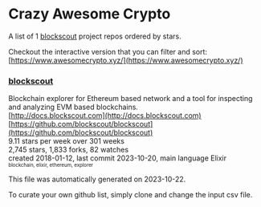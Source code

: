 # Crazy Awesome Crypto
A list of 1 [blockscout](https://github.com/blockscout) project repos ordered by stars.  

Checkout the interactive version that you can filter and sort: 
[https://www.awesomecrypto.xyz/](https://www.awesomecrypto.xyz/)  


### [blockscout](https://github.com/blockscout/blockscout)  
Blockchain explorer for Ethereum based network and a tool for inspecting and analyzing EVM based blockchains.   
[http://docs.blockscout.com](http://docs.blockscout.com)  
[https://github.com/blockscout/blockscout](https://github.com/blockscout/blockscout)  
9.11 stars per week over 301 weeks  
2,745 stars, 1,833 forks, 82 watches  
created 2018-01-12, last commit 2023-10-20, main language Elixir  
<sub><sup>blockchain, elixir, ethereum, explorer</sup></sub>


This file was automatically generated on 2023-10-22.  

To curate your own github list, simply clone and change the input csv file.  